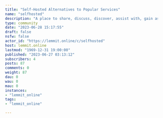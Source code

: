 ```yaml
---
title: "Self-Hosted Alternatives to Popular Services" 
name: "selfhosted"
description: "A place to share, discuss, discover, assist with, gain assistance for, and critique self-hosted alternatives to our favorite web apps, web..."
type: community
date: "2023-06-28 15:17:55"
draft: false
nsfw: false
actor_id: "https://lemmit.online/c/selfhosted"
host: lemmit.online
lastmod: "1969-12-31 19:00:00"
published: "2023-06-27 03:13:12"
subscribers: 4
posts: 87
comments: 0
weight: 87
dau: 0
wau: 0
mau: 0
instances:
- "lemmit_online"
tags: 
- "lemmit_online"

---
```

